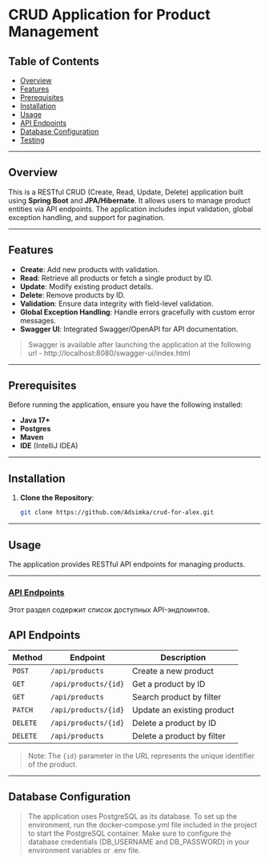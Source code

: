# CRUD Application for Product Management

## Table of Contents
- [Overview](#overview)
- [Features](#features)
- [Prerequisites](#prerequisites)
- [Installation](#installation)
- [Usage](#usage)
- [API Endpoints](#api-endpoints)
- [Database Configuration](#database-configuration)
- [Testing](#testing)

---

## Overview

This is a RESTful CRUD (Create, Read, Update, Delete) application built using **Spring Boot** and **JPA/Hibernate**. It allows users to manage product entities via API endpoints. The application includes input validation, global exception handling, and support for pagination.

---

## Features

- **Create**: Add new products with validation.
- **Read**: Retrieve all products or fetch a single product by ID.
- **Update**: Modify existing product details.
- **Delete**: Remove products by ID.
- **Validation**: Ensure data integrity with field-level validation.
- **Global Exception Handling**: Handle errors gracefully with custom error messages.
- **Swagger UI**: Integrated Swagger/OpenAPI for API documentation.
> Swagger is available after launching the application at the following url - http://localhost:8080/swagger-ui/index.html

---

## Prerequisites

Before running the application, ensure you have the following installed:

- **Java 17+**
- **Postgres**
- **Maven**
- **IDE** (IntelliJ IDEA)

---

## Installation

1. **Clone the Repository**:
   ```bash
   git clone https://github.com/Adsimka/crud-for-alex.git
   
---

## Usage

The application provides RESTful API endpoints for managing products. 


---

### **[API Endpoints](#api-endpoints)**

Этот раздел содержит список доступных API-эндпоинтов.

## API Endpoints

| Method   | Endpoint               | Description                 |
|----------|------------------------|-----------------------------|
| `POST`   | `/api/products`        | Create a new product        |
| `GET`    | `/api/products/{id}`   | Get a product by ID         |
| `GET`    | `/api/products`        | Search product by filter    |
| `PATCH`  | `/api/products/{id}`   | Update an existing product  |
| `DELETE` | `/api/products/{id}`   | Delete a product by ID      |
| `DELETE` | `/api/products`        | Delete a product by filter  |

> Note: The `{id}` parameter in the URL represents the unique identifier of the product.

---

## Database Configuration
> The application uses PostgreSQL as its database. To set up the environment, run the docker-compose.yml file included in the project to start the PostgreSQL container. Make sure to configure the database credentials (DB_USERNAME and DB_PASSWORD) in your environment variables or .env file.